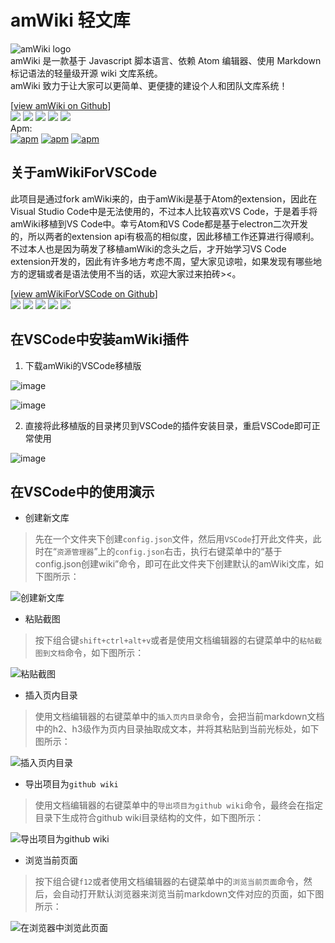 # amWiki 轻文库

![amWiki logo](https://amwiki.xf09.net/docs/assets/logo.png)  
amWiki 是一款基于 Javascript 脚本语言、依赖 Atom 编辑器、使用 Markdown 标记语法的轻量级开源 wiki 文库系统。  
amWiki 致力于让大家可以更简单、更便捷的建设个人和团队文库系统！  

[[view amWiki on Github](https://github.com/TevinLi/amWiki)]  
[![](https://img.shields.io/github/stars/TevinLi/amWiki.svg?style=social&label=Star)](https://github.com/TevinLi/amWiki "GitHub Stars") [![](https://img.shields.io/github/forks/TevinLi/amWiki.svg?style=social&label=Fork)](https://github.com/TevinLi/amWiki "GitHub Forks") [![](https://img.shields.io/github/issues-raw/TevinLi/amWiki.svg)](https://github.com/TevinLi/amWiki "GitHub Open Issues") [![](https://img.shields.io/github/issues-closed-raw/TevinLi/amWiki.svg)](https://github.com/TevinLi/amWiki "GitHub Closed Issues") [![](https://img.shields.io/github/contributors/TevinLi/amWiki.svg)](https://github.com/TevinLi/amWiki "GitHub Contributors")  
Apm:  
[![apm](https://img.shields.io/apm/v/amWiki.svg)](https://atom.io/packages/amWiki "Apm Version") [![apm](https://img.shields.io/apm/dm/amWiki.svg)](https://atom.io/packages/amWiki "Apm Downloads") [![apm](https://img.shields.io/apm/l/amWiki.svg)](https://atom.io/packages/amWiki "MIT License")

## 关于amWikiForVSCode
此项目是通过fork amWiki来的，由于amWiki是基于Atom的extension，因此在Visual Studio Code中是无法使用的，不过本人比较喜欢VS Code，于是着手将amWiki移植到VS Code中。幸亏Atom和VS Code都是基于electron二次开发的，所以两者的extension api有极高的相似度，因此移植工作还算进行得顺利。不过本人也是因为萌发了移植amWiki的念头之后，才开始学习VS Code extension开发的，因此有许多地方考虑不周，望大家见谅啦，如果发现有哪些地方的逻辑或者是语法使用不当的话，欢迎大家过来拍砖><。

[[view amWikiForVSCode on Github](https://github.com/YaoXuanZhi/amWikiForVSCode)]  
[![](https://img.shields.io/github/stars/YaoXuanZhi/amWikiForVSCode.svg?style=social&label=Star)](https://github.com/YaoXuanZhi/amWikiForVSCode "GitHub Stars") [![](https://img.shields.io/github/forks/YaoXuanZhi/amWikiForVSCode.svg?style=social&label=Fork)](https://github.com/YaoXuanZhi/amWikiForVSCode "GitHub Forks") [![](https://img.shields.io/github/issues-raw/YaoXuanZhi/amWikiForVSCode.svg)](https://github.com/YaoXuanZhi/amWikiForVSCode "GitHub Open Issues") [![](https://img.shields.io/github/issues-closed-raw/YaoXuanZhi/amWikiForVSCode.svg)](https://github.com/YaoXuanZhi/amWikiForVSCode "GitHub Closed Issues") [![](https://img.shields.io/github/contributors/YaoXuanZhi/amWikiForVSCode.svg)](https://github.com/YaoXuanZhi/amWikiForVSCode "GitHub Contributors")

## 在VSCode中安装amWiki插件

1. 下载amWiki的VSCode移植版

![image](https://cloud.githubusercontent.com/assets/14124918/22090378/346d2f64-de2c-11e6-9d54-17bd5b08ed0a.png)

![image](https://cloud.githubusercontent.com/assets/14124918/22090471/c5b855c0-de2c-11e6-9c04-edfd5031b546.png)

2. 直接将此移植版的目录拷贝到VSCode的插件安装目录，重启VSCode即可正常使用

![image](https://cloud.githubusercontent.com/assets/14124918/22090431/7b41c328-de2c-11e6-9711-2831e21f44a1.png)

## 在VSCode中的使用演示
- 创建新文库

> 先在一个文件夹下创建`config.json`文件，然后用`VSCode`打开此文件夹，此时在“`资源管理器`”上的`config.json`右击，执行右键菜单中的“基于config.json创建wiki”命令，即可在此文件夹下创建默认的amWiki文库，如下图所示：

![创建新文库](https://cloud.githubusercontent.com/assets/14124918/21590721/27c48c12-d139-11e6-8ee8-d8cc6c8136c3.gif)

- 粘贴截图

>按下组合键`shift+ctrl+alt+v`或者是使用文档编辑器的右键菜单中的`粘帖截图到文档`命令，如下图所示：

![粘贴截图](https://cloud.githubusercontent.com/assets/14124918/21590733/457a5444-d139-11e6-864f-b47ff91ff343.gif)

- 插入页内目录

>使用文档编辑器的右键菜单中的`插入页内目录`命令，会把当前markdown文档中的h2、h3级作为页内目录抽取成文本，并将其粘贴到当前光标处，如下图所示：

![插入页内目录](https://cloud.githubusercontent.com/assets/14124918/21590750/6cc274fa-d139-11e6-9f36-c20ec6e71fa9.gif)

- 导出项目为`github wiki`

>使用文档编辑器的右键菜单中的`导出项目为github wiki`命令，最终会在指定目录下生成符合github wiki目录结构的文件，如下图所示：

![导出项目为github wiki](https://cloud.githubusercontent.com/assets/14124918/21590767/89ad689a-d139-11e6-9a76-790f156f5343.gif)

- 浏览当前页面

>按下组合键`f12`或者使用文档编辑器的右键菜单中的`浏览当前页面`命令，然后，会自动打开默认浏览器来浏览当前markdown文件对应的页面，如下图所示：

![在浏览器中浏览此页面](https://cloud.githubusercontent.com/assets/14124918/21590799/b0dc7460-d139-11e6-9e69-903d3ae30872.gif)
